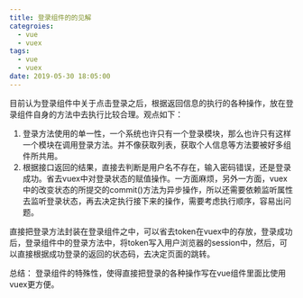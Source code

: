 ```yaml
---
title: 登录组件的的见解
categroies:
  - vue
  - vuex
tags: 
  - vue
  - vuex
date: 2019-05-30 18:05:00
---
```

目前认为登录组件中关于点击登录之后，根据返回信息的执行的各种操作，放在登录组件自身的方法中去执行比较合理。观点如下：
<!-- more -->
1. 登录方法使用的单一性，一个系统也许只有一个登录模块，那么也许只有这样一个模块在调用登录方法。并不像获取列表，获取个人信息等方法要被好多组件所共用。
2. 根据接口返回的结果，直接去判断是用户名不存在，输入密码错误，还是登录成功。省去vuex中对登录状态的赋值操作。一方面麻烦，另外一方面，vuex中的改变状态的所提交的commit()方法为异步操作，所以还需要依赖监听属性去监听登录状态，再去决定执行接下来的操作，需要考虑执行顺序，容易出问题。

直接把登录方法封装在登录组件之中，可以省去token在vuex中的存放，登录成功后，登录组件中的登录方法中，将token写入用户浏览器的session中，然后，可以直接根据成功登录的返回的状态码，去决定页面的跳转。

总结： 登录组件的特殊性，使得直接把登录的各种操作写在vue组件里面比使用vuex更方便。